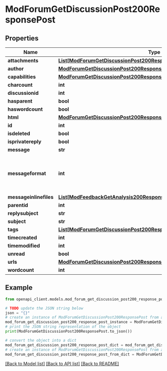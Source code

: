 # ModForumGetDiscussionPost200ResponsePost


## Properties

Name | Type | Description | Notes
------------ | ------------- | ------------- | -------------
**attachments** | [**List[ModForumGetDiscussionPost200ResponsePostAttachmentsInner]**](ModForumGetDiscussionPost200ResponsePostAttachmentsInner.md) |  | 
**author** | [**ModForumGetDiscussionPost200ResponsePostAuthor**](ModForumGetDiscussionPost200ResponsePostAuthor.md) |  | 
**capabilities** | [**ModForumGetDiscussionPost200ResponsePostCapabilities**](ModForumGetDiscussionPost200ResponsePostCapabilities.md) |  | 
**charcount** | **int** | charcount | [optional] 
**discussionid** | **int** | discussionid | 
**hasparent** | **bool** | hasparent | 
**haswordcount** | **bool** | haswordcount | 
**html** | [**ModForumGetDiscussionPost200ResponsePostHtml**](ModForumGetDiscussionPost200ResponsePostHtml.md) |  | [optional] 
**id** | **int** | id | 
**isdeleted** | **bool** | isdeleted | 
**isprivatereply** | **bool** | isprivatereply | 
**message** | **str** | message | 
**messageformat** | **int** | message format (1 &#x3D; HTML, 0 &#x3D; MOODLE, 2 &#x3D; PLAIN, or 4 &#x3D; MARKDOWN) | 
**messageinlinefiles** | [**List[ModFeedbackGetAnalysis200ResponseItemsdataInnerItemItemfilesInner]**](ModFeedbackGetAnalysis200ResponseItemsdataInnerItemItemfilesInner.md) |  | [optional] 
**parentid** | **int** | parentid | [optional] 
**replysubject** | **str** | replysubject | 
**subject** | **str** | subject | 
**tags** | [**List[ModForumGetDiscussionPost200ResponsePostTagsInner]**](ModForumGetDiscussionPost200ResponsePostTagsInner.md) |  | [optional] 
**timecreated** | **int** | timecreated | 
**timemodified** | **int** | timemodified | 
**unread** | **bool** | unread | [optional] 
**urls** | [**ModForumGetDiscussionPost200ResponsePostUrls**](ModForumGetDiscussionPost200ResponsePostUrls.md) |  | [optional] 
**wordcount** | **int** | wordcount | [optional] 

## Example

```python
from openapi_client.models.mod_forum_get_discussion_post200_response_post import ModForumGetDiscussionPost200ResponsePost

# TODO update the JSON string below
json = "{}"
# create an instance of ModForumGetDiscussionPost200ResponsePost from a JSON string
mod_forum_get_discussion_post200_response_post_instance = ModForumGetDiscussionPost200ResponsePost.from_json(json)
# print the JSON string representation of the object
print(ModForumGetDiscussionPost200ResponsePost.to_json())

# convert the object into a dict
mod_forum_get_discussion_post200_response_post_dict = mod_forum_get_discussion_post200_response_post_instance.to_dict()
# create an instance of ModForumGetDiscussionPost200ResponsePost from a dict
mod_forum_get_discussion_post200_response_post_from_dict = ModForumGetDiscussionPost200ResponsePost.from_dict(mod_forum_get_discussion_post200_response_post_dict)
```
[[Back to Model list]](../README.md#documentation-for-models) [[Back to API list]](../README.md#documentation-for-api-endpoints) [[Back to README]](../README.md)


